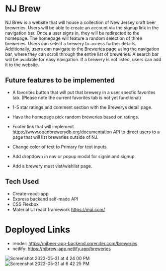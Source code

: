 # NJ Brew 

NJ Brew is a website that will house a collection of New Jersey craft beer breweries. Users will be able to create an account via the signup link in the navigation bar. Once a user signs in, they will be redirected to the homepage. The homepage will feature a random selection of three breweries. Users can select a brewery to access further details. Additionally, users can navigate to the Breweries page using the navigation bar, where they can scroll through the entire list of breweries. A search bar will be available for easy navigation. If a brewery is not listed, users can add it to the website.

## Future features to be implemented
 * A favorites button that will put that brewery in a user specfic favorites tab. (Please note the current favorites tab is not yet functional)

 * 1-5 star ratings and comment section with the Brewerys detail page.

 * Have the homepage pick random breweries based on ratings.

 * Footer link that will implement https://www.openbrewerydb.org/documentation API to direct users to a page that will list breweries outside of NJ. 

 * Change color of text to Primary for text inputs. 

 * Add dropdown in nav or popup modal for signin and signup. 

 * Add a brewery must vist/wishlist page.

 ## Tech Used

 * Create-react-app
 * Express backend self-made API
 * CSS Flexbox
 * Material UI react framework https://mui.com/

 # Deployed Links

 * render: https://njbeer-app-backend.onrender.com/breweries
 * netlify: https://njbrew-app.netlify.app/breweries


![Screenshot 2023-05-31 at 4 24 00 PM](https://github.com/Signal-flow12/NJBrew-App-Frontend/assets/122571827/72201066-f6a3-41f1-9096-ab648c7c06cb)
![Screenshot 2023-05-31 at 6 42 25 PM](https://github.com/Signal-flow12/NJBrew-App-Frontend/assets/122571827/aee6d69e-ed51-4bb9-af8a-450bc2945749)
